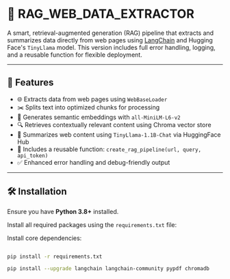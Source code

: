# 🤖 RAG_WEB_DATA_EXTRACTOR

A smart, retrieval-augmented generation (RAG) pipeline that extracts and summarizes data directly from web pages using [LangChain](https://www.langchain.com/) and Hugging Face's `TinyLlama` model. This version includes full error handling, logging, and a reusable function for flexible deployment.

---

## 🚀 Features

- 🌐 Extracts data from web pages using `WebBaseLoader`
- ✂️ Splits text into optimized chunks for processing
- 🧠 Generates semantic embeddings with `all-MiniLM-L6-v2`
- 🔍 Retrieves contextually relevant content using Chroma vector store
- 📝 Summarizes web content using `TinyLlama-1.1B-Chat` via HuggingFace Hub
- 🔁 Includes a reusable function: `create_rag_pipeline(url, query, api_token)`
- ✅ Enhanced error handling and debug-friendly output

---

## 🛠️ Installation

Ensure you have **Python 3.8+** installed.

Install all required packages using the `requirements.txt` file:

Install core dependencies:

```bash

pip install -r requirements.txt

pip install --upgrade langchain langchain-community pypdf chromadb
